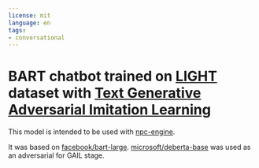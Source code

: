 ```yaml
---
license: mit
language: en
tags:
- conversational
---
```

# BART chatbot trained on [LIGHT](https://parl.ai/projects/light/) dataset with [Text Generative Adversarial Imitation Learning](https://arxiv.org/abs/2004.13796)

This model is intended to be used with [npc-engine](https://github.com/npc-engine/npc-engine).

It was based on [facebook/bart-large](https://huggingface.co/facebook/bart-large). [microsoft/deberta-base](https://huggingface.co/microsoft/deberta-base) was used as an adversarial for GAIL stage.
